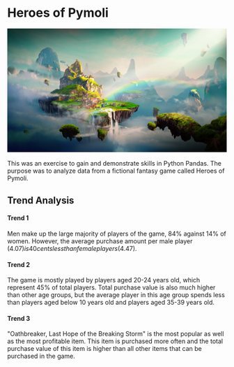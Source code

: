 # Heroes of Pymoli
![Fantasy](https://github.com/remco-mooij/heroes-of-pymoli/blob/master/fantasy.png)

This was an exercise to gain and demonstrate skills in Python Pandas. The purpose was to analyze data from a fictional fantasy game called Heroes of Pymoli.

## Trend Analysis

#### Trend 1

Men make up the large majority of players of the game, 84% against 14% of women. However, the average purchase amount per male player ($4.07) is 40 cents less than female players ($4.47).


#### Trend 2

The game is mostly played by players aged 20-24 years old, which represent 45% of total players. Total purchase value is also much higher than other age groups, but the average player in this age group spends less than players aged below 10 years old and players aged 35-39 years old.


#### Trend 3

"Oathbreaker, Last Hope of the Breaking Storm" is the most popular as well as the most profitable item. This item is purchased more often and the total purchase value of this item is higher than all other items that can be purchased in the game.
